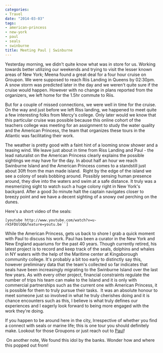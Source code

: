 ```yaml
---
categories:
- Travel
date: "2014-03-03"
tags:
- american-princess
- new-york
- paul
- seals
- swinburne
title: Meeting Paul | Swinburne
---
```


Yesterday morning, we didn't quite know what was in store for us. Working towards better utilizing our weekends and trying to visit the lesser known areas of New York; Meena found a great deal for a four hour cruise on Groupon. We were supposed to reach Riis Landing in Queens by 02:30pm. A snow storm was predicted later in the day and we weren't quite sure if the cruise would happen. However with no change in plans reported from the organizers, we left home for the 1.5hr commute to Riis.

But for a couple of missed connections, we were well in time for the cruise. On the way and just before we left Riss landing, we happened to meet quite a few interesting folks from Mercy's college. Only later would we know that this particular cruise was possible because this online cohort of the teachers college was meeting for an assignment to study the water quality and the American Princess, the team that organizes these tours in the Atlantic was facilitating their work.

<!--more-->

The weather is pretty good with a faint hint of a looming snow shower and a teasing wind. We leave just about in time from Riss Landing and Paul - the lead naturalist on the American Princess clearly explains the possible sightings we may have for the day. In about half an hour we reach Swinburne Island and the American Princess comes to a standstill just about 30ft from the man made island.  Right by the edge of the island we see a colony of seals bobbing around. Possibly sensing human presence around, they dive into the waters and swim at a safe distance. It truly was a mesmerizing sight to watch such a huge colony right in New York's backyard. After a good 3o minute halt the captain navigates closer to breezy point and we have a decent sighting of a snowy owl perching on the dunes.

Here's a short video of the seals:

`[youtube http://www.youtube.com/watch?v=u-rk5FDUlOQ&feature=youtu.be``]`

While the American Princess, gets us back to shore I grab a quick moment with Paul to discuss his work. Paul has been a curator in the New York and New England aquariums for the past 40 years. Though currently retired, his latest project is to record and keep track of the seals, dolphins and whales in NY waters with the help of the Maritime center at Kingsborough community college. It's probably a bit too early to distinctly say this, however preliminary data that the team's collected so far indicates that seals have been increasingly migrating to the Swinburne Island over the last few years. As with every other project, financial constraints regulate the number of trips his team can make to the Island and it is only with commercial partnerships such as the current one with American Princess, it is possible for them to truly pursue their tasks.  It was an absolute honour to meet someone just so involved in what he truly cherishes doing and it is chance encounters such as this, I believe is what truly defines our experiences and I eagerly look forward to being more engaged with the work they're doing.

If you happen to be around here in the city, Irrespective of whether you find a connect with seals or marine life; this is one tour you should definitely make. Lookout for those Groupons or just reach out to [Paul](http://gothamwhale.com "Paul")!

 On another note, We found this idol by the banks. Wonder how and where this popped out from!
